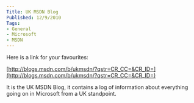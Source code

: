 ```yaml
---
Title: UK MSDN Blog
Published: 12/9/2010
Tags:
- General
- Microsoft
- MSDN
---
```


Here is a link for your favourites:

[http://blogs.msdn.com/b/ukmsdn/?qstr=CR_CC=&CR_ID=](http://blogs.msdn.com/b/ukmsdn/?qstr=CR_CC=&CR_ID=)

It is the UK MSDN Blog, it contains a log of information about everything going on in Microsoft from a UK standpoint.
